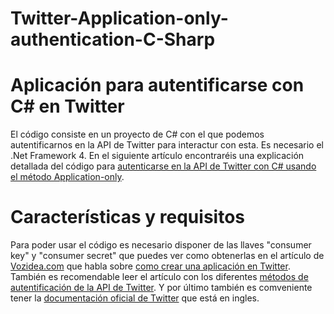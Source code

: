 Twitter-Application-only-authentication-C-Sharp
===============================================


Aplicación para autentificarse con C# en Twitter
================================================

El código consiste en un proyecto de C# con el que podemos autentificarnos en la API de Twitter para interactur con esta.
Es necesario el .Net Framework 4. En el siguiente artículo encontraréis una explicación detallada del código para [autenticarse en la API de Twitter con C# usando el método Application-only](http://www.vozidea.com/autentificar-api-de-twitter-con-c-sharp).


Características y requisitos
============================

Para poder usar el código es necesario disponer de las llaves "consumer key" y "consumer secret" que puedes ver como obtenerlas en el artículo de [Vozidea.com](http://www.vozidea.com/) que habla sobre [como crear una aplicación en Twitter](http://www.vozidea.com/crear-una-aplicacion-en-twitter-para-usar-la-api).
También es recomendable leer el artículo con los diferentes [métodos de autentificación de la API de Twitter](http://www.vozidea.com/autentificacion-en-la-api-de-twitter).
Y por último también es comveniente tener la [documentación oficial de Twitter](https://dev.twitter.com/docs) que está en ingles.
